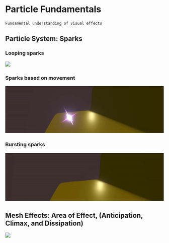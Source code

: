 # Particle Fundamentals

    Fundamental understanding of visual effects

## Particle System: Sparks

### Looping sparks

![](vfx_sparks_loop.gif)

### Sparks based on movement

![](vfx_sparks_move.gif)

### Bursting sparks

![](vfx_sparks_burst.gif)

## Mesh Effects: Area of Effect, (Anticipation, Climax, and Dissipation)

![](vfx_aoe.gif)